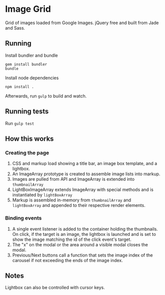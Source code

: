 # Image Grid

Grid of images loaded from Google Images. jQuery free and built from Jade and Sass.

## Running

Install bundler and bundle

    gem install bundler
    bundle

Install node dependencies

    npm install .

Afterwards, run `gulp` to build and watch.

## Running tests

Run `gulp test`

## How this works

### Creating the page

1. CSS and markup load showing a title bar, an image box template, and a
   lightbox.
2. An ImageArray prototype is created to assemble image lists into markup.
3. Images are pulled from API and ImageArray is extended into `thumbnailArray`
4. LightBoxImageArray extends ImageArray with special methods and is
   instantiated by `lightBoxArray`
5. Markup is assembled in-memory from `thumbnailArray` and `lightBoxArray`
   and appended to their respective render elements.

### Binding events

1. A single event listener is added to the container holding the thumbnails.
   On click, if the target is an image, the lightbox is launched and is set to
   show the image matching the id of the click event's target.
2. The "x" on the modal or the area around a visible modal closes the modal.
3. Previous/Next buttons call a function that sets the image index of the
   carousel if not exceeding the ends of the image index.

## Notes

Lightbox can also be controlled with cursor keys.
